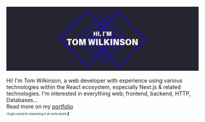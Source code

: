 [![Hi, I'm Tom Wilkinson](./assets/banner.png)](https://tswilkinson.com)

Hi! I'm Tom Wilkinson, a web developer with experience using various technologies within the React ecosystem, especially Next.js & related technologies. I'm interested in everything web; frontend, backend, HTTP, Databases... \
Read more on my [portfolio](https://tswilkinson.com) \
<span style="font-size: 0.5rem">*I'll get round to reworking it at some point 😬*</span>


